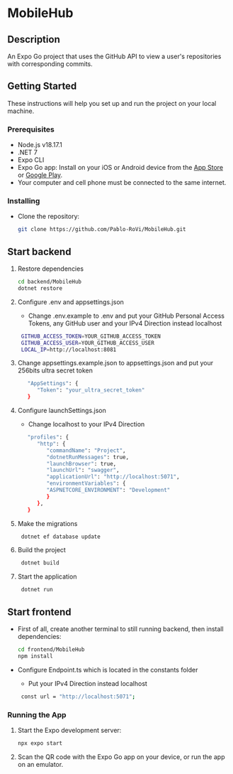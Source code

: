 # MobileHub

## Description

An Expo Go project that uses the GitHub API to view a user's repositories with corresponding commits.

## Getting Started

These instructions will help you set up and run the project on your local machine.

### Prerequisites

- Node.js v18.17.1
- .NET 7
- Expo CLI
- Expo Go app: Install on your iOS or Android device from the [App Store](https://apps.apple.com/us/app/expo-go/id982107779) or [Google Play](https://play.google.com/store/apps/details?id=host.exp.exponent).
- Your computer and cell phone must be connected to the same internet.

### Installing

- Clone the repository:
   ```bash
   git clone https://github.com/Pablo-RoVi/MobileHub.git
   ```

## Start backend
1. Restore dependencies
   ```bash
   cd backend/MobileHub
   dotnet restore
   ```

2. Configure .env and appsettings.json
   - Change .env.example to .env and put your GitHub Personal Access Tokens, any GitHub user and your IPv4 Direction instead localhost
   ```bash
    GITHUB_ACCESS_TOKEN=YOUR_GITHUB_ACCESS_TOKEN
    GITHUB_ACCESS_USER=YOUR_GITHUB_ACCESS_USER
    LOCAL_IP=http://localhost:8081
   ```
3. Change appsettings.example.json to appsettings.json and put your 256bits ultra secret token
   ```bash
      "AppSettings": {
         "Token": "your_ultra_secret_token"
      }
   ```

4. Configure launchSettings.json
   - Change localhost to your IPv4 Direction
   ```bash
      "profiles": {
         "http": {
            "commandName": "Project",
            "dotnetRunMessages": true,
            "launchBrowser": true,
            "launchUrl": "swagger",
            "applicationUrl": "http://localhost:5071",
            "environmentVariables": {
            "ASPNETCORE_ENVIRONMENT": "Development"
            }
         },
      }
   ```

5. Make the migrations
   ```bash
    dotnet ef database update
   ```

6. Build the project
   ```bash
    dotnet build
   ```

7. Start the application
   ```bash
    dotnet run
   ```

## Start frontend

- First of all, create another terminal to still running backend, then install dependencies:
   ```bash
   cd frontend/MobileHub
   npm install
   ```

- Configure Endpoint.ts which is located in the constants folder
   - Put your IPv4 Direction instead localhost
   ```bash
    const url = "http://localhost:5071";
   ```

### Running the App

1. Start the Expo development server:
   ```bash
   npx expo start
   ```

2. Scan the QR code with the Expo Go app on your device, or run the app on an emulator.
